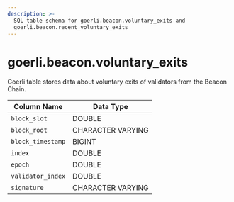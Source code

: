 ```yaml
---
description: >-
  SQL table schema for goerli.beacon.voluntary_exits and
  goerli.beacon.recent_voluntary_exits
---
```


# goerli.beacon.voluntary\_exits

Goerli  table stores data about voluntary exits of validators from the Beacon Chain.

| Column Name       | Data Type         |
| ----------------- | ----------------- |
| `block_slot`      | DOUBLE            |
| `block_root`      | CHARACTER VARYING |
| `block_timestamp` | BIGINT            |
| `index`           | DOUBLE            |
| `epoch`           | DOUBLE            |
| `validator_index` | DOUBLE            |
| `signature`       | CHARACTER VARYING |
